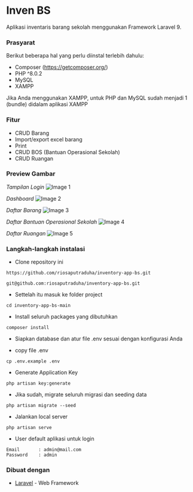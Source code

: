 # Inven BS

Aplikasi inventaris barang sekolah menggunakan Framework Laravel 9.

### Prasyarat

Berikut beberapa hal yang perlu diinstal terlebih dahulu:

-   Composer (https://getcomposer.org/)
-   PHP ^8.0.2
-   MySQL
-   XAMPP

Jika Anda menggunakan XAMPP, untuk PHP dan MySQL sudah menjadi 1 (bundle) didalam aplikasi XAMPP

### Fitur

-   CRUD Barang
-   Import/export excel barang
-   Print
-   CRUD BOS (Bantuan Operasional Sekolah)
-   CRUD Ruangan

### Preview Gambar

_Tampilan Login_
![Image 1](https://imgur.com/a/HxYHDqC)

_Dashboard_
![Image 2](https://imgur.com/a/MAjVwfn)

_Daftar Barang_
![Image 3](https://imgur.com/a/XRlSe1a)

_Daftar Bantuan Operasional Sekolah_
![Image 4](https://imgur.com/a/rPIoTdi)

_Daftar Ruangan_
![Image 5](https://imgur.com/a/FPtuNZ2)

### Langkah-langkah instalasi

-   Clone repository ini

```
https://github.com/riosaputraduha/inventory-app-bs.git
```

```
git@github.com:riosaputraduha/inventory-app-bs.git
```

-   Settelah itu masuk ke folder project

```
cd inventory-app-bs-main
```

-   Install seluruh packages yang dibutuhkan

```
composer install
```
-  Siapkan database dan atur file .env sesuai dengan konfigurasi Anda

-   copy file .env

```
cp .env.example .env
```

-   Generate Application Key

```
php artisan key:generate
```

-   Jika sudah, migrate seluruh migrasi dan seeding data

```
php artisan migrate --seed
```

-   Jalankan local server

```
php artisan serve
```

-   User default aplikasi untuk login

```
Email       : admin@mail.com
Password    : admin
```

### Dibuat dengan

-   [Laravel](https://laravel.com) - Web Framework
